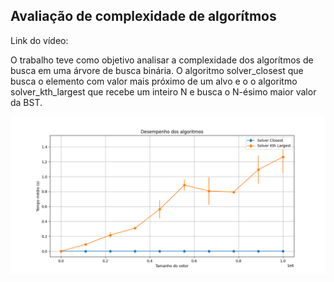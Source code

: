 ## Avaliação de complexidade de algorítmos

Link do vídeo:

O trabalho teve como objetivo analisar a complexidade dos algorítmos de busca em uma árvore de busca binária. O algoritmo solver_closest que busca o elemento com valor mais próximo de um alvo e o o algoritmo solver_kth_largest que recebe um inteiro N e busca o N-ésimo maior valor da BST.

<p align="center">
 <img width="650" src="img/Time_Complexity.png">
</p>  
